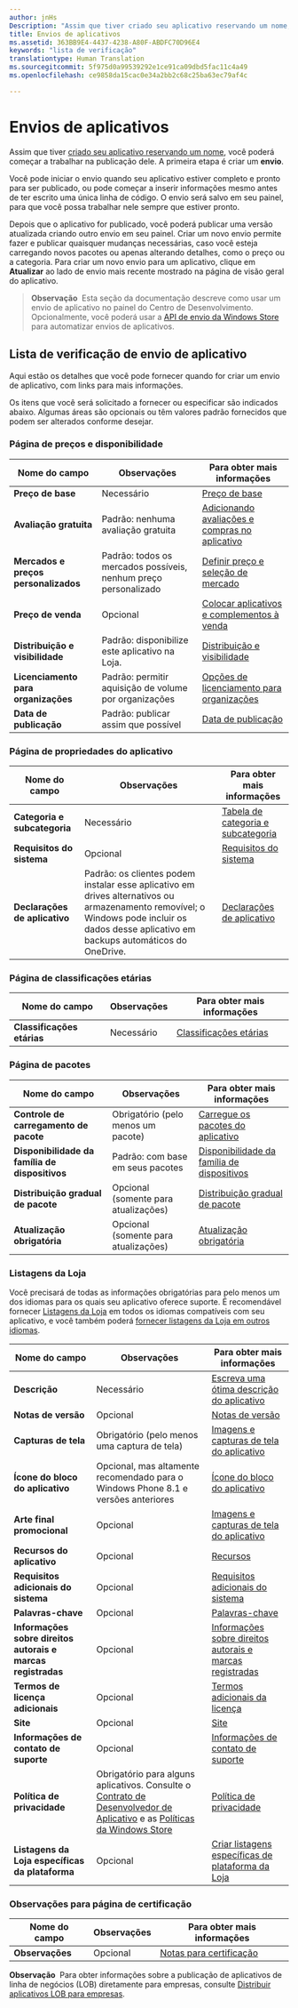 ```yaml
---
author: jnHs
Description: "Assim que tiver criado seu aplicativo reservando um nome, você poderá começar a trabalhar na publicação dele. A primeira etapa é criar um envio."
title: Envios de aplicativos
ms.assetid: 363BB9E4-4437-4238-A80F-ABDFC70D96E4
keywords: "lista de verificação"
translationtype: Human Translation
ms.sourcegitcommit: 5f975d0a99539292e1ce91ca09dbd5fac11c4a49
ms.openlocfilehash: ce9858da15cac0e34a2bb2c68c25ba63ec79af4c

---
```


# Envios de aplicativos


Assim que tiver [criado seu aplicativo reservando um nome](create-your-app-by-reserving-a-name.md), você poderá começar a trabalhar na publicação dele. A primeira etapa é criar um **envio**.

Você pode iniciar o envio quando seu aplicativo estiver completo e pronto para ser publicado, ou pode começar a inserir informações mesmo antes de ter escrito uma única linha de código. O envio será salvo em seu painel, para que você possa trabalhar nele sempre que estiver pronto.

Depois que o aplicativo for publicado, você poderá publicar uma versão atualizada criando outro envio em seu painel. Criar um novo envio permite fazer e publicar quaisquer mudanças necessárias, caso você esteja carregando novos pacotes ou apenas alterando detalhes, como o preço ou a categoria. Para criar um novo envio para um aplicativo, clique em **Atualizar** ao lado de envio mais recente mostrado na página de visão geral do aplicativo.

> **Observação**&nbsp;&nbsp;Esta seção da documentação descreve como usar um envio de aplicativo no painel do Centro de Desenvolvimento. Opcionalmente, você poderá usar a [API de envio da Windows Store](../monetize/create-and-manage-submissions-using-windows-store-services.md) para automatizar envios de aplicativos.

## Lista de verificação de envio de aplicativo


Aqui estão os detalhes que você pode fornecer quando for criar um envio de aplicativo, com links para mais informações.

Os itens que você será solicitado a fornecer ou especificar são indicados abaixo. Algumas áreas são opcionais ou têm valores padrão fornecidos que podem ser alterados conforme desejar.

### Página de preços e disponibilidade
| Nome do campo                    | Observações                                       | Para obter mais informações                                                             |
|-------------------------------|---------------------------------------------|---------------------------------------------------------------------------|
| **Preço de base**                | Necessário                                    | [Preço de base](set-app-pricing-and-availability.md#base-price)              |
| **Avaliação gratuita**                | Padrão: nenhuma avaliação gratuita                      | [Adicionando avaliações e compras no aplicativo](https://msdn.microsoft.com/library/windows/apps/jj193599)  |
| **Mercados e preços personalizados** | Padrão: todos os mercados possíveis, nenhum preço personalizado | [Definir preço e seleção de mercado](define-pricing-and-market-selection.md)              |
| **Preço de venda**              | Opcional                                    | [Colocar aplicativos e complementos à venda](put-apps-and-add-ons-on-sale.md)                                       |
| **Distribuição e visibilidade** | Padrão: disponibilize este aplicativo na Loja. | [Distribuição e visibilidade](set-app-pricing-and-availability.md#distribution-and-visibility) |
| **Licenciamento para organizações**    | Padrão: permitir aquisição de volume por organizações | [Opções de licenciamento para organizações](organizational-licensing.md)                        |
| **Data de publicação**                | Padrão: publicar assim que possível      | [Data de publicação](set-app-pricing-and-availability.md#publish-date)          |

<span/>

### Página de propriedades do aplicativo

| Nome do campo                    | Observações                                       | Para obter mais informações                                                             |
|-------------------------------|---------------------------------------------|---------------------------------------------------------------------------|
| **Categoria e subcategoria**  | Necessário                                    | [Tabela de categoria e subcategoria](category-and-subcategory-table.md)       |
| **Requisitos do sistema**      | Opcional                                    | [Requisitos do sistema](enter-app-properties.md#system-requirements)      |
| **Declarações de aplicativo**          | Padrão: os clientes podem instalar esse aplicativo em drives alternativos ou armazenamento removível; o Windows pode incluir os dados desse aplicativo em backups automáticos do OneDrive. | [Declarações de aplicativo](app-declarations.md) |

<span/>

### Página de classificações etárias

| Nome do campo                    | Observações                                       | Para obter mais informações                          |
|-------------------------------|---------------------------------------------|----------------------------------------|
| **Classificações etárias**               | Necessário                                    | [Classificações etárias](age-ratings.md)          |

<span/>

### Página de pacotes

| Nome do campo                    | Observações                                  | Para obter mais informações                          |
|-------------------------------|----------------------------------------|----------------------------------------|
| **Controle de carregamento de pacote**    | Obrigatório (pelo menos um pacote)        | [Carregue os pacotes do aplicativo](upload-app-packages.md) |
| **Disponibilidade da família de dispositivos** | Padrão: com base em seus pacotes       | [Disponibilidade da família de dispositivos](upload-app-packages.md#device-family-availability) |
| **Distribuição gradual de pacote**   | Opcional (somente para atualizações)            | [Distribuição gradual de pacote](gradual-package-rollout.md) |
| **Atualização obrigatória**          | Opcional (somente para atualizações)            | [Atualização obrigatória](upload-app-packages.md#mandatory-update)

<span/>

### Listagens da Loja

Você precisará de todas as informações obrigatórias para pelo menos um dos idiomas para os quais seu aplicativo oferece suporte. É recomendável fornecer [Listagens da Loja](create-app-store-listings.md) em todos os idiomas compatíveis com seu aplicativo, e você também poderá [fornecer listagens da Loja em outros idiomas](create-app-store-listings.md#store-listing-languages).

| Nome do campo                    | Observações                                       | Para obter mais informações                                                     |
|-------------------------------|---------------------------------------------|-------------------------------------------------------------------|
| **Descrição**               | Necessário                                    | [Escreva uma ótima descrição do aplicativo](write-a-great-app-description.md) |
| **Notas de versão**             | Opcional                                    | [Notas de versão](create-app-store-listings.md#release-notes)         |
| **Capturas de tela**               | Obrigatório (pelo menos uma captura de tela)          | [Imagens e capturas de tela do aplicativo](app-screenshots-and-images.md)       |
| **Ícone do bloco do aplicativo**             | Opcional, mas altamente recomendado para o Windows Phone 8.1 e versões anteriores | [Ícone do bloco do aplicativo](create-app-store-listings.md#app-tile-icon) |
| **Arte final promocional**       | Opcional                                    | [Imagens e capturas de tela do aplicativo](app-screenshots-and-images.md)       |
| **Recursos do aplicativo**              | Opcional                                    | [Recursos](create-app-store-listings.md#app-features)               |
| **Requisitos adicionais do sistema**      | Opcional                                    | [Requisitos adicionais do sistema](create-app-store-listings.md#additional-system-requirements) |
| **Palavras-chave**                  | Opcional                                    | [Palavras-chave](create-app-store-listings.md#keywords)                   |
| **Informações sobre direitos autorais e marcas registradas** | Opcional                                 | [Informações sobre direitos autorais e marcas registradas](create-app-store-listings.md#copyright-and-trademark-info) |
| **Termos de licença adicionais**  | Opcional                                    | [Termos adicionais da licença](create-app-store-listings.md#additional-license-terms) |
| **Site**                   | Opcional                                    | [Site](create-app-store-listings.md#website)                     |
| **Informações de contato de suporte**      | Opcional                                    | [Informações de contato de suporte](create-app-store-listings.md)                |
| **Política de privacidade**            | Obrigatório para alguns aplicativos. Consulte o [Contrato de Desenvolvedor de Aplicativo](https://msdn.microsoft.com/library/windows/apps/hh694058) e as [Políticas da Windows Store](https://msdn.microsoft.com/library/windows/apps/dn764944.aspx#pol_10_5_1) | [Política de privacidade](create-app-store-listings.md#privacy-policy) |
| **Listagens da Loja específicas da plataforma** | Opcional                               | [Criar listagens específicas de plataforma da Loja](create-platform-specific-store-listings.md) |

<span/>

### Observações para página de certificação

| Nome do campo                    | Observações                                       | Para obter mais informações                                                     |
|-------------------------------|---------------------------------------------|-------------------------------------------------------------------|
| **Observações**                     | Opcional                                    | [Notas para certificação](notes-for-certification.md)             |

<span/>

**Observação**&nbsp;&nbsp;Para obter informações sobre a publicação de aplicativos de linha de negócios (LOB) diretamente para empresas, consulte [Distribuir aplicativos LOB para empresas](distribute-lob-apps-to-enterprises.md).



<!--HONumber=Aug16_HO5-->


